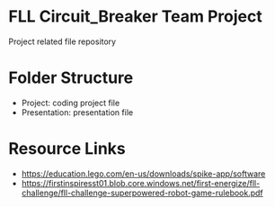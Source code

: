 # FLL Circuit_Breaker Team Project

Project related file repository

# Folder Structure

- Project: coding project file
- Presentation: presentation file

# Resource Links

- https://education.lego.com/en-us/downloads/spike-app/software
- https://firstinspiresst01.blob.core.windows.net/first-energize/fll-challenge/fll-challenge-superpowered-robot-game-rulebook.pdf
